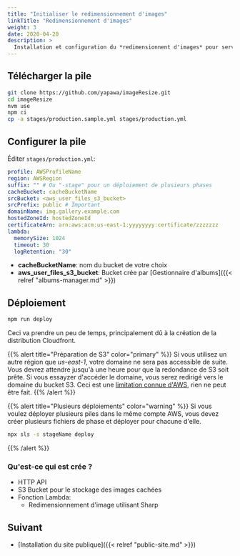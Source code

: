 ```yaml
---
title: "Initialiser le redimensionnement d'images"
linkTitle: "Redimensionnement d'images"
weight: 3
date: 2020-04-20
description: >
  Installation et configuration du *redimensionnent d'images* pour servir et cacher les vignettes crées depuis les images originales.
---
```

## Télécharger la pile
```bash
git clone https://github.com/yapawa/imageResize.git
cd imageResize
nvm use
npm ci
cp -a stages/production.sample.yml stages/production.yml
```
## Configurer la pile

Éditer `stages/production.yml`:
```yml
profile: AWSProfileName
region: AWSRegion
suffix: "" # Ou "-stage" pour un déploiement de plusieurs phases
cacheBucket: cacheBucketName
srcBucket: <aws_user_files_s3_bucket>
srcPrefix: public # Important
domainName: img.gallery.example.com
hostedZoneId: hostedZoneId
certificateArn: arn:aws:acm:us-east-1:yyyyyyyy:certificate/zzzzzzz
lambda:
  memorySize: 1024
  timeout: 30
  logRetention: "30"
```
* **cacheBucketName**: nom du bucket de votre choix
* **aws_user_files_s3_bucket**: Bucket crée par [Gestionnaire d'albums]({{< relref "albums-manager.md" >}})

## Déploiement

```bash
npm run deploy
```

Ceci va prendre un peu de temps, principalement dû à la création de la distribution Cloudfront.

{{% alert title="Préparation de S3" color="primary" %}}
Si vous utilisez un autre région que *us-east-1*, votre domaine ne sera pas accessible de suite. Vous devrez attendre jusqu'à une heure pour que la redondance de S3 soit prête. Si vous essayzer d'accéder le domaine, vous serez redirigé vers le domaine du bucket S3. Ceci est une [limitation connue d'AWS](https://aws.amazon.com/premiumsupport/knowledge-center/s3-http-307-response/), rien ne peut être fait.
{{% /alert %}}

{{% alert title="Plusieurs déploiements" color="warning" %}}
Si vous voulez déployer plusieurs piles dans le même compte AWS, vous devez créer plusieurs fichiers de phase et déployer pour chacune d'elle.

```bash
npx sls -s stageName deploy
```
{{% /alert %}}

### Qu'est-ce qui est crée ?

* HTTP API
* S3 Bucket pour le stockage des images cachées
* Fonction Lambda:
  * Redimensionnement d'image utilisant Sharp

## Suivant
* [Installation du site publique]({{< relref "public-site.md" >}})

